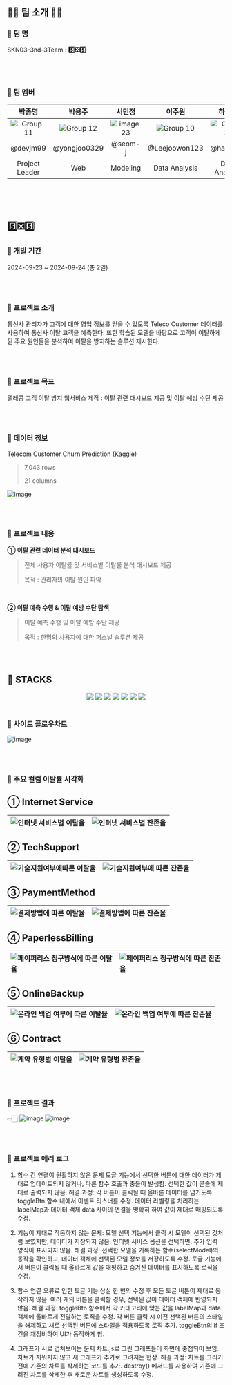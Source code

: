 ## 👋🏻 팀 소개 👋🏻
### 📌 팀 명
SKN03-3nd-3Team : **5️⃣❎5️⃣**

<br/><br/>

### 📌 팀 멤버
| 박종명 | 박용주 | 서민정 | 이주원 | 하은진 |
|:--:|:--:|:--:|:--:|:--:|
|![Group 11](https://github.com/user-attachments/assets/17bf149f-471e-4c95-80a1-66effa211bf9)|![Group 12](https://github.com/user-attachments/assets/e7217b02-c9f8-4bc9-ae2d-0a31c5f75349)|![image 23](https://github.com/user-attachments/assets/7dea616b-7a83-4cba-b6ef-f29fd597a440)|![Group 10](https://github.com/user-attachments/assets/e0e30c18-d852-4e13-9122-938d8a2a9292)|![Group 13](https://github.com/user-attachments/assets/04e43b07-22c3-4f08-9d7b-79a0c8bef36d)|
| @devjm99 | @yongjoo0329 | @seom-j | @Leejoowon123 | @ha000jin |
| Project Leader | Web | Modeling | Data Analysis | Data Analysis |


<br/><br/><br/>


## 5️⃣❎5️⃣
### 📌 개발 기간
2024-09-23 ~ 2024-09-24 (총 2일)

<br/><br/>

### 📌 프로젝트 소개
통신사 관리자가 고객에 대한 영업 정보를 얻을 수 있도록 Teleco Customer 데이터를 사용하여 통신사 이탈 고객을 예측한다. 또한 학습된 모델을 바탕으로 고객이 이탈하게 된 주요 원인들을 분석하여 이탈을 방지하는 솔루션 제시한다.


<br/><br/>

### 📌 프로젝트 목표
텔레콤 고객 이탈 방지 웹서비스 제작
: 이탈 관련 대시보드 제공 및 이탈 예방 수단 제공

<br/><br/>

### 📌 데이터 정보
Telecom Customer Churn Prediction (Kaggle)
> 7,043 rows
> 
> 21 columns

![image](https://github.com/user-attachments/assets/98b320fd-580f-49c8-a1f8-9786c23f41dd)


<br/><br/>

### 📌 프로젝트 내용
**① 이탈 관련 데이터 분석 대시보드**
>  전체 사용자 이탈률 및 서비스별 이탈률 분석 대시보드 제공 
>
>  목적 : 관리자의 이탈 원인 파악

<br/>

**② 이탈 예측 수행 & 이탈 예방 수단 탐색**
> 이탈 예측 수행 및 이탈 예방 수단 제공 
>
> 목적 : 한명의 사용자에 대한 퍼스널 솔루션 제공

<br/><br/>

## 📌 STACKS
  <div align=center> 
    <img src="https://img.shields.io/badge/python-3776AB?style=for-the-badge&logo=python&logoColor=white">
    <img src="https://img.shields.io/badge/html5-E34F26?style=for-the-badge&logo=html5&logoColor=white">
    <img src="https://img.shields.io/badge/javascript-F7DF1E?style=for-the-badge&logo=javascript&logoColor=black"> 
    <img src="https://img.shields.io/badge/django-092E20?style=for-the-badge&logo=django&logoColor=white">
    <img src="https://img.shields.io/badge/Numypy-013243?style=for-the-badge&logo=numpy&logoColor=white">
    <img src="https://img.shields.io/badge/pandas-150458?style=for-the-badge&logo=numpy&logoColor=white">
    <img src="https://img.shields.io/badge/scikitlearn-F7931E?style=for-the-badge&logo=numpy&logoColor=white">
  </div>  
  
  <br>


### 📌 사이트 플로우차트
![image](https://github.com/user-attachments/assets/528bb3d9-1f2e-4d8d-9aaa-3faaafe5ec84)

<br/><br/>

### 📌 주요 컬럼 이탈률 시각화
## ① Internet Service
|![인터넷 서비스별 이탈율](https://github.com/user-attachments/assets/243e36c1-e4e2-469a-9aff-c7d3fc352312)|![인터넷 서비스별 잔존율](https://github.com/user-attachments/assets/a51b030e-d7b5-4079-86e2-89b66c2ea2b8)|
|:--|:--|

## ② TechSupport
|![기술지원여부에따른 이탈율](https://github.com/user-attachments/assets/59fca8d4-1022-4ac4-9843-91d90184fd03)|![기술지원여부에 따른 잔존율](https://github.com/user-attachments/assets/70a284f2-b06b-4e36-84cf-515857ff38d2)|
|:--|:--|

## ③ PaymentMethod
|![결제방법에 따른 이탈율](https://github.com/user-attachments/assets/d002cc93-ad72-4720-adc7-7f5c300f9629)|![결제방법에 따른 잔존율](https://github.com/user-attachments/assets/79c43834-54b1-4d3a-aa23-66c89295a7ec)|
|:--|:--|

## ④ PaperlessBilling
|![페이퍼리스 청구방식에 따른 이탈율](https://github.com/user-attachments/assets/4304851e-a882-45f2-bb13-c774c47af66e)|![페이퍼리스 청구방식에 따른 잔존율](https://github.com/user-attachments/assets/0308b8bd-933d-4694-a5e9-eb6cd8be3f6f)|
|:--|:--|

## ⑤ OnlineBackup
|![온라인 백업 여부에 따른 이탈율](https://github.com/user-attachments/assets/2897fc0b-d54e-49cf-bd27-3d943b46cf44)|![온라인 백업 여부에 따른 잔존율](https://github.com/user-attachments/assets/13eb0cf0-aec6-4b37-9f7d-cf0f3eb86269)|
|:--|:--|

## ⑥ Contract
|![계약 유형별 이탈율](https://github.com/user-attachments/assets/b8d0feb9-b9d9-4843-8008-37419ef50b9d)|![계약 유형별 잔존율](https://github.com/user-attachments/assets/96f48730-0850-4e39-9090-52d270395ef4)|
|:--|:--|




<br/><br/>

### 📌 프로젝트 결과 

👉🏻 
![image](https://github.com/user-attachments/assets/aefc199b-23b6-4010-abc4-2b9e28c04afd)
![image](https://github.com/user-attachments/assets/18ad6934-d802-4669-bc48-d2ee3cf584d1)


<br/><br/>

### 📌 프로젝트 에러 로그

1. 함수 간 연결이 원활하지 않은 문제
토글 기능에서 선택한 버튼에 대한 데이터가 제대로 업데이트되지 않거나, 다른 함수 호출과 충돌이 발생함.
선택한 값이 콘솔에 제대로 출력되지 않음.
해결 과정:
각 버튼이 클릭될 때 올바른 데이터를 넘기도록 toggleBtn 함수 내에서 이벤트 리스너를 수정.
데이터 라벨링을 처리하는 labelMap과 데이터 객체 data 사이의 연결을 명확히 하여 값이 제대로 매핑되도록 수정.


2. 기능이 제대로 작동하지 않는 문제:
모델 선택 기능에서 클릭 시 모델이 선택된 것처럼 보였지만, 데이터가 저장되지 않음.
인터넷 서비스 옵션을 선택하면, 추가 입력 양식이 표시되지 않음.
해결 과정:
선택한 모델을 기록하는 함수(selectModel)의 동작을 확인하고, 데이터 객체에 선택된 모델 정보를 저장하도록 수정. 토글 기능에서 버튼이 클릭될 때 올바르게 값을 매핑하고 숨겨진 데이터를 표시하도록 로직을 수정.


3. 함수 연결 오류로 인한 토글 기능 상실
한 번의 수정 후 모든 토글 버튼이 제대로 동작하지 않음.
여러 개의 버튼을 클릭할 경우, 선택된 값이 데이터 객체에 반영되지 않음.
해결 과정:
toggleBtn 함수에서 각 카테고리에 맞는 값을 labelMap과 data 객체에 올바르게 전달하는 로직을 수정.
각 버튼 클릭 시 이전 선택된 버튼의 스타일을 해제하고 새로 선택된 버튼에 스타일을 적용하도록 로직 추가.
toggleBtn의 if 조건을 재정비하여 UI가 동작하게 함.


4. 그래프가 서로 겹쳐보이는 문제
차트.js로 그린 그래프들이 화면에 중첩되어 보임.
차트가 지워지지 않고 새 그래프가 추가로 그려지는 현상.
해결 과정:
차트를 그리기 전에 기존의 차트를 삭제하는 코드를 추가.
destroy() 메서드를 사용하여 기존에 그려진 차트를 삭제한 후 새로운 차트를 생성하도록 수정.

<br/><br/>



